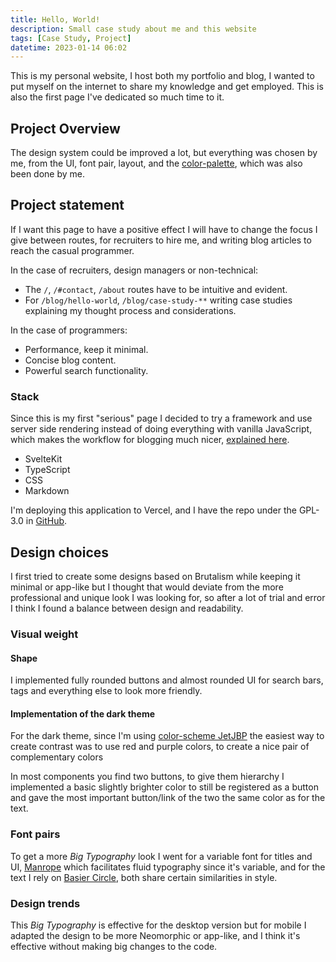 ```yaml
---
title: Hello, World!
description: Small case study about me and this website
tags: [Case Study, Project]
datetime: 2023-01-14 06:02
---
```


This is my personal website, I host both my portfolio and blog, I wanted to put myself on the internet to share my knowledge and get employed. This is also the first page I've dedicated so much time to it.

## Project Overview

The design system could be improved a lot, but everything was chosen by me, from the UI, font pair, layout, and the [color-palette], which was also been done by me.

## Project statement

If I want this page to have a positive effect I will have to change the focus I give between routes, for recruiters to hire me, and writing blog articles to reach the casual programmer.

In the case of recruiters, design managers or non-technical:

- The `/`, `/#contact`, `/about` routes have to be intuitive and evident.
- For `/blog/hello-world`, `/blog/case-study-**` writing case studies explaining my thought process and considerations.

In the case of programmers:

- Performance, keep it minimal.
- Concise blog content.
- Powerful search functionality.

### Stack

Since this is my first "serious" page I decided to try a framework and use server side rendering instead of doing everything with vanilla JavaScript, which makes the workflow for blogging much nicer, [explained here](./how-to-build-a-blog-in-sveltekit).

- SvelteKit
- TypeScript
- CSS
- Markdown

I'm deploying this application to Vercel, and I have the repo under the GPL-3.0 in [GitHub](https://github.com/santiagogonzalez-dev/portfolio-and-blog).

## Design choices

I first tried to create some designs based on Brutalism while keeping it minimal or app-like but I thought that would deviate from the more professional and unique look I was looking for, so after a lot of trial and error I think I found a balance between design and readability.

### Visual weight

#### Shape

I implemented fully rounded buttons and almost rounded UI for search bars, tags and everything else to look more friendly.

#### Implementation of the dark theme

For the dark theme, since I'm using [color-scheme JetJBP](https://github.com/santiagogonzalez-dev/jetjbp) the easiest way to create contrast was to use red and purple colors, to create a nice pair of complementary colors

In most components you find two buttons, to give them hierarchy I implemented a basic slightly brighter color to still be registered as a button and gave the most important button/link of the two the same color as for the text.

### Font pairs

To get a more <em>Big Typography</em> look I went for a variable font for titles and UI, [Manrope](https://www.gent.media/manrope) which facilitates fluid typography since it's variable, and for the text I rely on [Basier Circle](https://www.atipofoundry.com/fonts/basier), both share certain similarities in style.

### Design trends

This <em>Big Typography</em> is effective for the desktop version but for mobile I adapted the design to be more Neomorphic or app-like, and I think it's effective without making big changes to the code.

[color-palette]: https://github.com/santiagogonzalez-dev/JetJBP "Santiago's color-palette"
